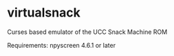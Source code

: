 virtualsnack
============

Curses based emulator of the UCC Snack Machine ROM

Requirements:
	npyscreen 4.6.1 or later
